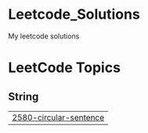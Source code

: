 # Leetcode_Solutions
My leetcode solutions

<!---LeetCode Topics Start-->
# LeetCode Topics
## String
|  |
| ------- |
| [2580-circular-sentence](https://github.com/ria-garg17/Leetcode_Solutions/tree/master/2580-circular-sentence) |
<!---LeetCode Topics End-->